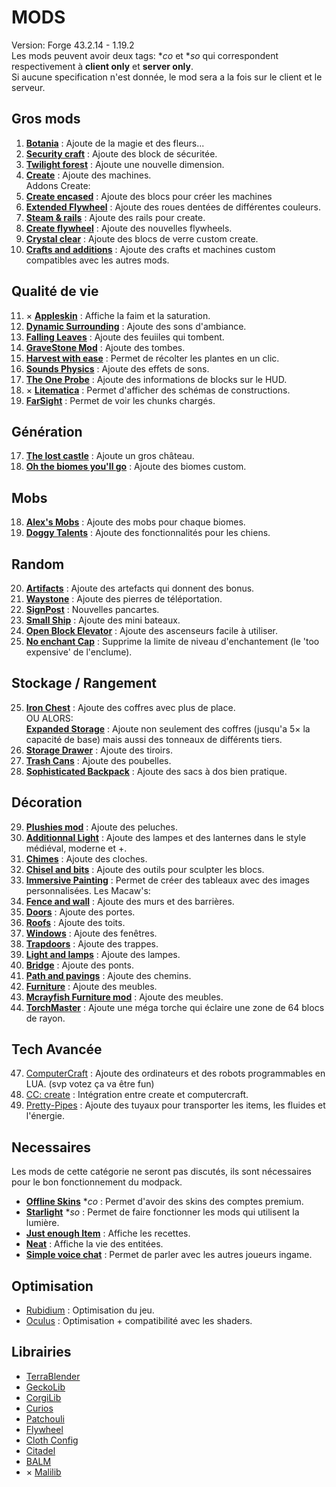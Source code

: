 # MODS
Version: Forge 43.2.14 - 1.19.2  
Les mods peuvent avoir deux tags: **co* et **so* qui correspondent respectivement à **client only** et **server only**.  
Si aucune specification n'est donnée, le mod sera a la fois sur le client et le serveur.
  
## Gros mods
1. [**Botania**](https://modrinth.com/mod/botania) : Ajoute de la magie et des fleurs...
2. [**Security craft**](https://www.curseforge.com/minecraft/mc-mods/security-craft) : Ajoute des block de sécuritée. 
3. [**Twilight forest**](https://www.curseforge.com/minecraft/mc-mods/the-twilight-forest) : Ajoute une nouvelle dimension.
4. [**Create**](https://modrinth.com/mod/create) : Ajoute des machines.  
Addons Create:    
5. [**Create encased**](https://modrinth.com/mod/create-encased) : Ajoute des blocs pour créer les machines  
6. [**Extended Flywheel**](https://modrinth.com/mod/extended-cogwheels) : Ajoute des roues dentées de différentes couleurs.  
7. [**Steam & rails**](https://modrinth.com/mod/create-steam-n-rails) : Ajoute des rails pour create.  
8. [**Create flywheel**](https://modrinth.com/mod/extended-flywheels) : Ajoute des nouvelles flywheels.  
9. [**Crystal clear**](https://modrinth.com/mod/create-crystal-clear) : Ajoute des blocs de verre custom create.  
10. [**Crafts and additions**](https://modrinth.com/mod/createaddition) : Ajoute des crafts et machines custom compatibles avec les autres mods.  

## Qualité de vie
11. × [**Appleskin**](https://modrinth.com/mod/appleskin) : Affiche la faim et la saturation.
12. [**Dynamic Surrounding**](https://www.curseforge.com/minecraft/mc-mods/dynamic-surrounding-resurrected) : Ajoute des sons d'ambiance.
13. [**Falling Leaves**](https://www.curseforge.com/minecraft/mc-mods/falling-leaves-forge) : Ajoute des feuiiles qui tombent.
14. [**GraveStone Mod**](https://www.curseforge.com/minecraft/mc-mods/gravestone-mod) : Ajoute des tombes.
15. [**Harvest with ease**](https://www.curseforge.com/minecraft/mc-mods/harvest-with-ease) : Permet de récolter les plantes en un clic.
16. [**Sounds Physics**](https://www.curseforge.com/minecraft/mc-mods/sound-physics-remastered) : Ajoute des effets de sons.
50. [**The One Probe**](https://modrinth.com/mod/the-one-probe) : Ajoute des informations de blocks sur le HUD.
53. × [**Litematica**](https://www.curseforge.com/minecraft/mc-mods/litematica-forge) : Permet d'afficher des schémas de constructions.
54. [**FarSight**](https://www.curseforge.com/minecraft/mc-mods/farsight) : Permet de voir les chunks chargés.

## Génération
17. [**The lost castle**](https://www.curseforge.com/minecraft/mc-mods/the-lost-castle) : Ajoute un gros château.
46. [**Oh the biomes you'll go**](https://modrinth.com/mod/biomesyougo) : Ajoute des biomes custom.

## Mobs
18. [**Alex's Mobs**](https://www.curseforge.com/minecraft/mc-mods/alexs-mobs) : Ajoute des mobs pour chaque biomes.
19. [**Doggy Talents**](https://www.curseforge.com/minecraft/mc-mods/doggy-talents) : Ajoute des fonctionnalités pour les chiens.

## Random
20. [**Artifacts**](https://modrinth.com/mod/artifacts) : Ajoute des artefacts qui donnent des bonus.
21. [**Waystone**](https://www.curseforge.com/minecraft/mc-mods/waystones) : Ajoute des pierres de téléportation.
22. [**SignPost**](https://www.curseforge.com/minecraft/mc-mods/signpost) : Nouvelles pancartes.
23. [**Small Ship**](https://www.curseforge.com/minecraft/mc-mods/small-ships) : Ajoute des mini bateaux. 
24. [**Open Block Elevator**](https://www.curseforge.com/minecraft/mc-mods/openblocks-elevator) : Ajoute des ascenseurs facile à utiliser.
49. [**No enchant Cap**](https://modrinth.com/mod/no-enchant-cap) : Supprime la limite de niveau d'enchantement (le 'too expensive' de l'enclume).

## Stockage / Rangement
25. [**Iron Chest**](https://www.curseforge.com/minecraft/mc-mods/iron-chests) : Ajoute des coffres avec plus de place.  
  OU ALORS:   
  [**Expanded Storage**](https://modrinth.com/mod/artifacts) : Ajoute non seulement des coffres (jusqu'a 5× la capacité de base) mais aussi des tonneaux de différents tiers.
26. [**Storage Drawer**](https://www.curseforge.com/minecraft/mc-mods/storage-drawers) : Ajoute des tiroirs.
27. [**Trash Cans**](https://www.curseforge.com/minecraft/mc-mods/trash-cans) : Ajoute des poubelles.
28. [**Sophisticated Backpack**](https://www.curseforge.com/minecraft/mc-mods/sophisticated-backpacks) : Ajoute des sacs à dos bien pratique.

## Décoration
29. [**Plushies mod**](https://www.curseforge.com/minecraft/mc-mods/plushie-mod) : Ajoute des peluches.
30. [**Additionnal Light**](https://www.curseforge.com/minecraft/mc-mods/additional-lights) : Ajoute des lampes et des lanternes dans le style médiéval, moderne et +.
31. [**Chimes**](https://www.curseforge.com/minecraft/mc-mods/chimes) : Ajoute des cloches.
32. [**Chisel and bits**](https://www.curseforge.com/minecraft/mc-mods/chisels-bits) : Ajoute des outils pour sculpter les blocs.
33. [**Immersive Painting**](https://modrinth.com/mod/immersive-paintings) : Permet de créer des tableaux avec des images personnalisées.
Les Macaw's:  
34. [**Fence and wall**](https://www.curseforge.com/minecraft/mc-mods/macaws-fences-and-walls) : Ajoute des murs et des barrières.  
35. [**Doors**](https://www.curseforge.com/minecraft/mc-mods/macaws-doors) : Ajoute des portes.  
36. [**Roofs**](https://www.curseforge.com/minecraft/mc-mods/macaws-roofs) : Ajoute des toits.  
37. [**Windows**](https://www.curseforge.com/minecraft/mc-mods/macaws-windows) : Ajoute des fenêtres.  
38. [**Trapdoors**](https://www.curseforge.com/minecraft/mc-mods/macaws-trapdoors) : Ajoute des trappes.   
39. [**Light and lamps**](https://www.curseforge.com/minecraft/mc-mods/macaws-lights-and-lamps) : Ajoute des lampes.  
40. [**Bridge**](https://www.curseforge.com/minecraft/mc-mods/macaws-bridges) : Ajoute des ponts.  
41. [**Path and pavings**](https://www.curseforge.com/minecraft/mc-mods/macaws-paths-and-pavings) : Ajoute des chemins.  
42. [**Furniture**](https://www.curseforge.com/minecraft/mc-mods/macaws-furniture) : Ajoute des meubles.
43. [**Mcrayfish Furniture mod**](https://www.curseforge.com/minecraft/mc-mods/mrcrayfish-furniture-mod) : Ajoute des meubles.
51. [**TorchMaster**](https://modrinth.com/mod/torchmaster) : Ajoute une méga torche qui éclaire une zone de 64 blocs de rayon.


## Tech Avancée
47. [ComputerCraft](https://modrinth.com/mod/cc-tweaked) : Ajoute des ordinateurs et des robots programmables en LUA. (svp votez ça va être fun)
48. [CC: create](https://modrinth.com/mod/cccbridge) : Intégration entre create et computercraft.
52. [Pretty-Pipes](https://modrinth.com/mod/pretty-pipes) : Ajoute des tuyaux pour transporter les items, les fluides et l'énergie.

## Necessaires
Les mods de cette catégorie ne seront pas discutés, ils sont nécessaires pour le bon fonctionnement du modpack.
- [**Offline Skins**](https://www.curseforge.com/minecraft/mc-mods/offlineskins) **co* : Permet d'avoir des skins des comptes premium.
- [**Starlight**](https://www.curseforge.com/minecraft/mc-mods/starlight-forge) **so* : Permet de faire fonctionner les mods qui utilisent la lumière.
- [**Just enough Item**](https://www.curseforge.com/minecraft/mc-mods/jei) : Affiche les recettes.
- [**Neat**](https://www.curseforge.com/minecraft/mc-mods/neat) : Affiche la vie des entitées.
- [**Simple voice chat**](https://modrinth.com/plugin/simple-voice-chat) : Permet de parler avec les autres joueurs ingame.

## Optimisation
- [Rubidium](https://www.curseforge.com/minecraft/mc-mods/rubidium) : Optimisation du jeu.
- [Oculus](https://www.curseforge.com/minecraft/mc-mods/oculus) : Optimisation + compatibilité avec les shaders.

## Librairies
- [TerraBlender](https://modrinth.com/mod/biomesyougo)
- [GeckoLib](https://modrinth.com/mod/geckolib)
- [CorgiLib](https://modrinth.com/mod/corgilib)
- [Curios](https://www.curseforge.com/minecraft/mc-mods/curios)
- [Patchouli](https://modrinth.com/mod/patchouli)
- [Flywheel](https://modrinth.com/mod/flywheel)
- [Cloth Config](https://modrinth.com/mod/cloth-config)
- [Citadel](https://www.curseforge.com/minecraft/mc-mods/citadel)
- [BALM](https://www.curseforge.com/minecraft/mc-mods/balm)
- × [Malilib](https://www.curseforge.com/minecraft/mc-mods/malilib-forge)